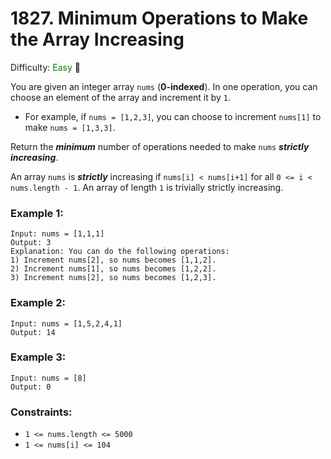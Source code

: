 # 1827. Minimum Operations to Make the Array Increasing

Difficulty: <span style="color:green">Easy</span> :slightly_smiling_face:

You are given an integer array `nums` (**0-indexed**). In one operation, you can choose an element of the array and increment it by `1`.

- For example, if `nums = [1,2,3]`, you can choose to increment `nums[1]` to make `nums = [1,3,3]`.

Return the _**minimum**_ number of operations needed to make `nums` _**strictly increasing**_.

An array `nums` is _**strictly**_ increasing if `nums[i] < nums[i+1]` for all `0 <= i < nums.length - 1`. An array of length `1` is trivially strictly increasing.

 

### Example 1:

```
Input: nums = [1,1,1]
Output: 3
Explanation: You can do the following operations:
1) Increment nums[2], so nums becomes [1,1,2].
2) Increment nums[1], so nums becomes [1,2,2].
3) Increment nums[2], so nums becomes [1,2,3].
```

### Example 2:

```
Input: nums = [1,5,2,4,1]
Output: 14
```

### Example 3:

```
Input: nums = [8]
Output: 0
```

### Constraints:

- `1 <= nums.length <= 5000`
- `1 <= nums[i] <= 104`

